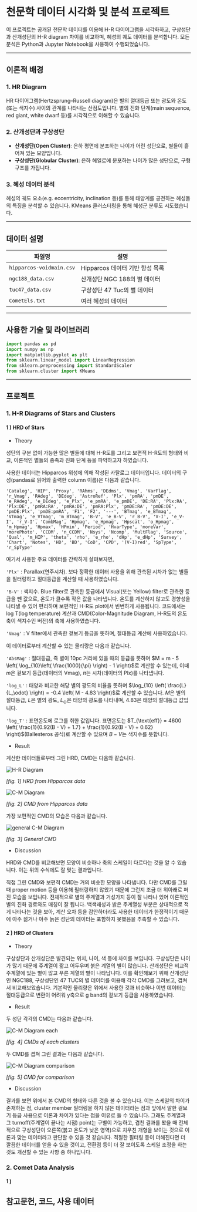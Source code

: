 # 천문학 데이터 시각화 및 분석 프로젝트

이 프로젝트는 공개된 천문학 데이터를 이용해 H-R 다이어그램을 시각화하고, 구상성단과 산개성단의 H-R diagram 차이를 비교하며, 혜성의 궤도 데이터를 분석합니다. 모든 분석은 Python과 Jupyter Notebook을 사용하여 수행되었습니다.

---

## 이론적 배경

### 1. HR Diagram

HR 다이어그램(Hertzsprung–Russell diagram)은 별의 절대등급 또는 광도와 온도(또는 색지수) 사이의 관계를 나타내는 산점도입니다. 별의 진화 단계(main sequence, red giant, white dwarf 등)를 시각적으로 이해할 수 있습니다.

### 2. 산개성단과 구상성단

- **산개성단(Open Cluster)**: 은하 평면에 분포하는 나이가 어린 성단으로, 별들이 흩어져 있는 모양입니다.
- **구상성단(Globular Cluster)**: 은하 헤일로에 분포하는 나이가 많은 성단으로, 구형 구조를 가집니다. 

### 3. 혜성 데이터 분석

혜성의 궤도 요소(e.g. eccentricity, inclination 등)를 통해 태양계를 공전하는 혜성들의 특징을 분석할 수 있습니다. KMeans 클러스터링을 통해 혜성군 분류도 시도했습니다.

---

## 데이터 설명

| 파일명 | 설명 |
|--------|------|
| `hipparcos-voidmain.csv` | Hipparcos 데이터 기반 항성 목록 |
| `ngc188_data.csv` | 산개성단 NGC 188의 별 데이터 |
| `tuc47_data.csv` | 구상성단 47 Tuc의 별 데이터 |
| `CometEls.txt` | 여러 혜성의 데이터 |

---

## 사용한 기술 및 라이브러리

```python
import pandas as pd
import numpy as np
import matplotlib.pyplot as plt
from sklearn.linear_model import LinearRegression
from sklearn.preprocessing import StandardScaler
from sklearn.cluster import KMeans
```
---

## 프로젝트

### 1. H-R Diagrams of Stars and Clusters

#### 1 ) HRD of Stars

- Theory

성단의 구분 없이 가능한 많은 별들에 대해 H-R도를 그리고 보편적 H-R도의 형태와 비교, 이론적인 별들의 종족과 진화 단계 등을 파악하고자 하였습니다.

사용한 데이터는 Hipparcos 위성에 의해 작성된 카탈로그 데이터입니다. 데이터의 구성(pandas로 읽어와 출력한 column 이름)은 다음과 같습니다.

`'Catalog', 'HIP', 'Proxy', 'RAhms', 'DEdms', 'Vmag', 'VarFlag', 'r_Vmag', 'RAdeg', 'DEdeg', 'AstroRef', 'Plx', 'pmRA', 'pmDE', 'e_RAdeg', 'e_DEdeg', 'e_Plx', 'e_pmRA', 'e_pmDE', 'DE:RA', 'Plx:RA', 'Plx:DE', 'pmRA:RA', 'pmRA:DE', 'pmRA:Plx', 'pmDE:RA', 'pmDE:DE', 'pmDE:Plx', 'pmDE:pmRA', 'F1', 'F2', '---', 'BTmag', 'e_BTmag', 'VTmag', 'e_VTmag', 'm_BTmag', 'B-V', 'e_B-V', 'r_B-V', 'V-I', 'e_V-I', 'r_V-I', 'CombMag', 'Hpmag', 'e_Hpmag', 'Hpscat', 'o_Hpmag', 'm_Hpmag', 'Hpmax', 'HPmin', 'Period', 'HvarType', 'moreVar', 'morePhoto', 'CCDM', 'n_CCDM', 'Nsys', 'Ncomp', 'MultFlag', 'Source', 'Qual', 'm_HIP', 'theta', 'rho', 'e_rho', 'dHp', 'e_dHp', 'Survey', 'Chart', 'Notes', 'HD', 'BD', 'CoD', 'CPD', '(V-I)red', 'SpType', 'r_SpType'`

여기서 사용한 주요 데이터를 간략하게 살펴보자면,

`'Plx'` : Parallax(연주시차). 보다 정확한 데이터 사용을 위해 관측된 시차가 없는 별들을 필터링하고 절대등급을 계산할 때 사용하였습니다.

`'B-V'` : 색지수. Blue filter로 관측한 등급에서 Visual(또는 Yellow) filter로 관측한 등급을 뺀 값으로, 온도가 클수록 작은 값을 나타냅니다. 온도를 계산하지 않고도 경향성을 나타낼 수 있어 편리하며 보편적인 H-R도 plot에서 빈번하게 사용됩니다. 코드에서는 log T(log temperature) 계산과 CMD(Color-Magnitude Diagram, H-R도의 온도 축이 색지수인 버전)의 축에 사용하였습니다.

`'Vmag'` : V filter에서 관측한 겉보기 등급을 뜻하며, 절대등급 계산에 사용하였습니다.

이 데이터로부터 계산할 수 있는 물리량은 다음과 같습니다.

`'AbsMag'` : 절대등급, 즉 별이 10pc 거리에 있을 때의 등급을 뜻하며 $M = m - 5 \left( \log_{10}\left( \frac{1000}{\pi} \right) - 1 \right)$로 계산할 수 있는데, 이때 $m$은 겉보기 등급(데이터의 Vmag), $\pi$는 시차(데이터의 Plx)를 나타냅니다.

`'log_L'` : 태양과 비교한 해당 별의 광도의 비율을 뜻하며 $\log_{10} \left( \frac{L}{L_\odot} \right) = -0.4 \left( M - 4.83 \right)$로 계산할 수 있습니다. $M$은 별의 절대등급, $L$은 별의 광도, $L_\odot$은 태양의 광도를 나타내며, 4.83은 태양의 절대등급 값입니다.

`'log_T'` : 표면온도에 로그를 취한 값입니다. 표면온도는 $T_{\text{eff}} = 4600 \left( \frac{1}{0.92(B - V) + 1.7} + \frac{1}{0.92(B - V) + 0.62} \right)$(Ballesteros 공식)로 계산할 수 있으며 $B-V$는 색지수를 뜻합니다.

- Result

계산한 데이터들로부터 그린 HRD, CMD는 다음와 같습니다.

![H-R Diagram](results/H_R_Diagram.png)

*[fig. 1] HRD from Hipparcos data*

![C-M Diagram](results/C_M_Diagram.png)

*[fig. 2] CMD from Hipparcos data*

가장 보편적인 CMD의 모습은 다음과 같습니다.

![general C-M Diagram](results/C_M_D_theory.png)

*[fig. 3] General CMD*

- Discussion

HRD와 CMD를 비교해보면 모양이 비슷하나 축의 스케일이 다르다는 것을 알 수 있습니다. 이는 위의 수식에도 잘 맞는 결과입니다.

직접 그린 CMD와 보편적 CMD는 거의 비슷한 모양을 나타냅니다. 다만 CMD를 그릴 때 proper motion 등을 이용해 필터링하지 않았기 때문에 그런지 조금 더 위아래로 퍼진 모습을 보입니다. 전체적으로 별의 주계열과 거성가지 등이 잘 나타나 있어 이론적인 별의 진화 경로와도 매칭이 잘 됩니다. 백색왜성과 밝은 주계열성 부분은 상대적으로 적게 나타나는 것을 보아, 계산 오차 등을 감안하더라도 사용한 데이터가 한정적이기 때문에 아주 젊거나 아주 늙은 성단의 데이터는 포함하지 못했음을 추측할 수 있습니다.

#### 2 ) HRD of Clusters

- Theory

구상성단과 산개성단은 발견되는 위치, 나이, 색 등에 차이를 보입니다. 구상성단은 나이가 많기 때문에 주계열이 짧고 어두우며 붉은 계열의 별이 많습니다. 산개성단은 비교적 주계열에 있는 별이 많고 푸른 계열의 별이 나타납니다. 이를 확인해보기 위해 산개성단인 NGC188, 구상성단인 47 TUC의 별 데이터를 이용해 각각 CMD를 그려보고, 겹쳐서 비교해보았습니다. 기본적인 물리량은 위에서 사용한 것과 비슷하나 이번 데이터는 절대등급으로 변환이 어려워 y축으로 g band의 겉보기 등급을 사용하였습니다.

- Result

두 성단 각각의 CMD는 다음과 같습니다.

![C-M Diagram each](results/C_M_D_clusters.png)

*[fig. 4] CMDs of each clusters*

두 CMD를 겹쳐 그린 결과는 다음과 같습니다.

![C-M Diagram comparison](results/C_M_D_comparison.png)

*[fig. 5] CMD for comparison*

- Discussion

결과를 보면 위에서 본 CMD의 형태와 다른 것을 볼 수 있습니다. 이는 스케일의 차이가 존재하는 점, cluster member 필터링을 하지 않은 데이터라는 점과 앞에서 말한 겉보기 등급 사용으로 이론과 차이가 있다는 점을 이유로 들 수 있습니다. 그래도 주계열과 그 turnoff(주계열이 끝나는 시점) point는 구별이 가능하고, 겹친 결과를 봤을 때 전체적으로 구상성단이 오른쪽(붉고 온도가 낮은 영역)으로 치우친 개형을 보이는 것으로 이론과 맞는 데이터라고 판단할 수 있을 것 같습니다. 적절한 필터링 등이 더해진다면 더 깔끔한 데이터를 얻을 수 있을 것이고, 전환점 등이 더 잘 보이도록 스케일 조정을 하는 것도 개선할 수 있는 사항 중 하나입니다.

### 2. Comet Data Analysis

#### 1 ) 

## 참고문헌, 코드, 사용 데이터
